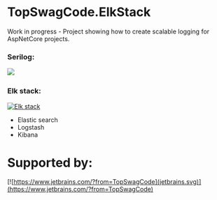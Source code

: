 # TopSwagCode.ElkStack

Work in progress - Project showing how to create scalable logging for AspNetCore projects.

### Serilog:

[![](https://camo.githubusercontent.com/848301bf30433d4db735615d78e2b20c44d295f0/68747470733a2f2f736572696c6f672e6e65742f696d616765732f736572696c6f672d31383070782e706e67)](https://serilog.net/)


### Elk stack:

[![Elk stack](https://static-www.elastic.co/v3/assets/bltefdd0b53724fa2ce/blt7c665c2ab90dd251/5bd9e3ad4ed46d9b5fbadd02/icon-elastic-stack-bb.svg)](https://www.elastic.co/what-is/elk-stack)

* Elastic search 
* Logstash
* Kibana

# Supported by:

[![https://www.jetbrains.com/?from=TopSwagCode](jetbrains.svg)](https://www.jetbrains.com/?from=TopSwagCode)
